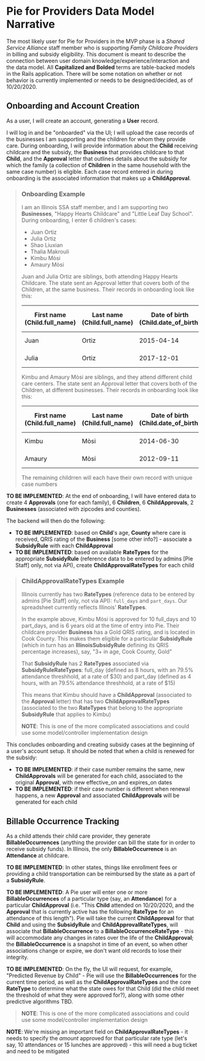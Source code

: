 # Pie for Providers Data Model Narrative

The most likely user for Pie for Providers in the MVP phase is a *Shared Service Alliance* staff member who is supporting *Family Childcare Providers* in billing and subsidy eligibility.  This document is meant to describe the connection between user domain knowledge/experience/interaction and the data model.  All **Capitalized and Bolded** terms are table-backed models in the Rails application.  There will be some notation on whether or not behavior is currently implemented or needs to be designed/decided, as of 10/20/2020.

## Onboarding and Account Creation

As a user, I will create an account, generating a **User** record.

I will log in and be "onboarded" via the UI; I will upload the case records of the businesses I am supporting and the children for whom they provide care.  During onboarding, I will provide information about the **Child** receiving childcare and the subsidy, the **Business** that provides childcare to that **Child**, and the **Approval** letter that outlines details about the subsidy for which the family (a collection of **Children** in the same household with the same case number) is eligible.  Each case record entered in during onboarding is the associated information that makes up a **ChildApproval**.

> ### Onboarding Example
>
> I am an Illinois SSA staff member, and I am supporting two **Businesses**, "Happy Hearts Childcare" and "Little Leaf Day School".
> During onboarding, I enter 6 children's cases:
>
> - Juan Ortiz
> - Julia Ortiz
> - Shao Liuxian
> - Thalia Makrouli
> - Kimbu Mòsi
> - Amaury Mòsi
>
> Juan and Julia Ortiz are siblings, both attending Happy Hearts Childcare.  The state sent an Approval letter that covers both of the Children, at the same business.  Their records in onboarding look like this:  
>
> | First name (Child.full_name) | Last name (Child.full_name) | Date of birth (Child.date_of_birth) | Business Name (Business.name) | Business Zip Code (Business.zip_code) | Business County (Business.county) | Business QRIS rating (TO BE IMPLEMENTED) | Case number (Approval.case_number) | Full days (ChildApprovalRateTypes) | Part days (ChildApprovalRateTypes) | Effective on (Approval.effective_on) | Expires on (Approval.expires_on) | Co-pay (Approval.copay_cents[monetize]) | Co-pay frequency (Approval.copay_frequency[enum]) |
> | ----------- | ----------- | ----------- | ----------- | ----------- | ----------- | ----------- | ----------- | ----------- | ----------- | ----------- | ----------- | ----------- | ----------- |
> | Juan | Ortiz | 2015-04-14 | Happy Hearts Childcare | 60606 | Cook | Gold | 1234567 | 18 | 4 | 2019-11-12 | 2020-11-12 | $100 | Monthly |
> | Julia | Ortiz | 2017-12-01 | Happy Hearts Childcare | 60606 | Cook | Gold | 1234567 | 22 | 5 | 2019-11-12 | 2020-11-12 | $100 | Monthly |
>
> Kimbu and Amaury Mòsi are siblings, and they attend different child care centers.  The state sent an Approval letter that covers both of the Children, at different businesses.  Their records in onboarding look like this:
>
> | First name (Child.full_name) | Last name (Child.full_name) | Date of birth (Child.date_of_birth) | Business Name (Business.name) | Business Zip Code (Business.ZipCode) | Business County (Business.County) | Business QRIS rating (TO BE IMPLEMENTED) | Case number (Approval.case_number) | Full days (ChildApprovalRateTypes) | Part days (ChildApprovalRateTypes) | Effective on (Approval.effective_on) | Expires on (Approval.expires_on) | Co-pay (Approval.copay_cents[monetize]) | Co-pay frequency (Approval.copay_frequency[enum]) |  
> | ----------- | ----------- | ----------- | ----------- | ----------- | ----------- | ----------- | ----------- | ----------- | ----------- | ----------- | ----------- | ----------- | ----------- |
> | Kimbu | Mòsi | 2014-06-30 | Happy Hearts Childcare | 60606 | Cook | Gold | 4567890 | 10 | 10 | 2020-02-04 | 2021-02-04 | $12 | Weekly |
> | Amaury | Mòsi | 2012-09-11 | Little Leaf Day School | 60101 | DuPage | Bronze | 4567890 | 11 | 7 | 2020-02-04 | 2021-02-04 | $12 | Weekly |  
> 
> The remaining childrren will each have their own record with unique case numbers
  
**TO BE IMPLEMENTED**: At the end of onboarding, I will have entered data to create 4 **Approvals** (one for each family), 6 **Children**, 6 **ChildApprovals**, 2 **Businesses** (associated with zipcodes and counties).

The backend will then do the following:  

- **TO BE IMPLEMENTED**: based on **Child**'s age, **County** where care is received, QRIS rating of the **Business** [some other info?] - associate a **SubsidyRule** with each **ChildApproval**
- **TO BE IMPLEMENTED**: based on available **RateTypes** for the appropriate **SubsidyRule** (reference data to be entered by admins [Pie Staff] only, not via API), create **ChildApprovalRateTypes** for each child

> ### ChildApprovalRateTypes Example
>
> Illinois currently has two **RateTypes** (reference data to be entered by admins [Pie Staff] only, not via API): `full_days` and `part_days`.  Our spreadsheet currently reflects Illinois' **RateTypes**.
>
> In the example above, Kimbu Mòsi is approved for 10 full_days and 10 part_days, and is 6 years old at the time of entry into Pie.  Their childcare provider **Business** has a Gold QRIS rating, and is located in Cook County.  This makes them eligible for a particular **SubsidyRule** (which in turn has an **IllinoisSubsidyRule** defining its QRIS percentage increases), say, "3+ in age, Cook County, Gold"
>
> That **SubsidyRule** has 2 **RateTypes** associated via **SubsidyRuleRateTypes**: full_day (defined as 8 hours, with an 79.5% attendance threshhold, at a rate of $30) and part_day (defined as 4 hours, with an 79.5% attendance threshhold, at a rate of $15)
>
> This means that Kimbu should have a **ChildApproval** (associated to the **Approval** letter) that has two **ChildApprovalRateTypes** (associated to the two **RateTypes** that belong to the appropriate **SubsidyRule** that applies to Kimbu)
>
> **NOTE**: This is one of the more complicated associations and could use some model/controller implementation design

This concludes onboarding and creating subsidy cases at the beginning of a user's account setup.  It should be noted that when a child is renewed for the subsidy:

- **TO BE IMPLEMENTED**: if their case number remains the same, new **ChildApprovals** will be generated for each child, associated to the original **Approval**, with new effective_on and expires_on dates
- **TO BE IMPLEMENTED**: if their case number is different when renewal happens, a new **Approval** and associated **ChildApprovals** will be generated for each child

## Billable Occurrence Tracking

As a child attends their child care provider, they generate **BillableOccurrences** (anything the provider can bill the state for in order to receive subsidy funds).  In Illinois, the only **BillableOccurrence** is an **Attendance** at childcare.  

**TO BE IMPLEMENTED**: In other states, things like enrollment fees or providing a child transportation can be reimbursed by the state as a part of a **SubsidyRule**.

**TO BE IMPLEMENTED**: A Pie user will enter one or more **BillableOccurrences** of a particular type (say, an **Attendance**) for a particular **ChildApproval** (i.e. "This **Child** attended on 10/20/2020, and the **Approval** that is currently active has the following **RateType** for an attendance of this length").  Pie will take the current **ChildApproval** for that **Child** and using the **SubsidyRule** and **ChildApprovalRateTypes**, will associate that **BillableOccurrence** to a **BillableOccurrenceRateType** - this will accommodate any changes in rates over the life of the **ChildApproval**; the **BillableOccurrence** is a snapshot in time of an event, so when other associations change or expire, we don't want old records to lose their integrity.

**TO BE IMPLEMENTED**: On the fly, the UI will request, for example, "Predicted Revenue by Child" - Pie will use the **BillableOccurrences** for the current time period, as well as the **ChildApprovalRateTypes** and the core **RateType** to determine what the state owes for that Child (did the child meet the threshold of what they were approved for?), along with some other predictive algorithms TBD.

> **NOTE**: This is one of the more complicated associations and could use some model/controller implementation design

**NOTE**: We're missing an important field on **ChildApprovalRateTypes** - it needs to specify the *amount* approved for that particular rate type (let's say, 10 attendances or 15 lunches are approved) - this will need a bug ticket and need to be mitigated
